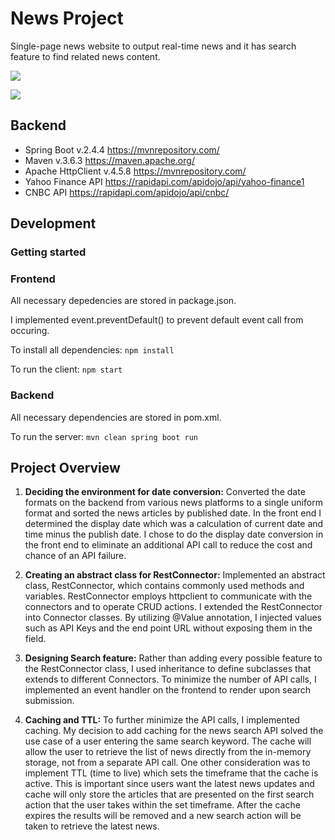 # News Project

Single-page news website to output real-time news and it has search feature to find related news content.

![](https://media.giphy.com/media/Rb2irgUZXdnqFnHJRl/giphy.gif)

![](https://media.giphy.com/media/8rA50DUp86gucV01vN/giphy.gif)

## Backend
- Spring Boot v.2.4.4 https://mvnrepository.com/
- Maven v.3.6.3 https://maven.apache.org/
- Apache HttpClient v.4.5.8 https://mvnrepository.com/
- Yahoo Finance API https://rapidapi.com/apidojo/api/yahoo-finance1
- CNBC API https://rapidapi.com/apidojo/api/cnbc/


## Development
### Getting started
### Frontend
All necessary depedencies are stored in package.json.

I implemented event.preventDefault() to prevent default event call from occuring.

To install all dependencies: `npm install`

To run the client: `npm start`

### Backend

All necessary dependencies are stored in pom.xml.

To run the server: `mvn clean spring boot run`

## Project Overview

1. **Deciding the environment for date conversion:** Converted the date formats on the backend from various news platforms to a single uniform format and sorted the news articles by published date. In the front end I determined the display date which was a calculation of current date and time minus the publish date. I chose to do the display date conversion in the front end to eliminate an additional API call to reduce the cost and chance of an API failure.

2. **Creating an abstract class for RestConnector:** Implemented an abstract class, RestConnector, which contains commonly used methods and variables. RestConnector employs httpclient to communicate with the connectors and to operate CRUD actions. I extended the RestConnector into Connector classes. By utilizing @Value annotation, I injected values such as API Keys and the end point URL without exposing them in the field.

3. **Designing Search feature:** Rather than adding every possible feature to the RestConnector class, I used inheritance to define subclasses that extends to different Connectors. To minimize the number of API calls, I implemented an event handler on the frontend to render upon search submission.

4. **Caching and TTL:** To further minimize the API calls, I implemented caching. My decision to add caching for the news search API solved the use case of a user entering the same search keyword. The cache will allow the user to retrieve the list of news directly from the in-memory storage, not from a separate API call. One other consideration was to implement TTL (time to live) which sets the timeframe that the cache is active. This is important since users want the latest news updates and cache will only store the articles that are presented on the first search action that the user takes within the set timeframe. After the cache expires the results will be removed and a new search action will be taken to retrieve the latest news.

